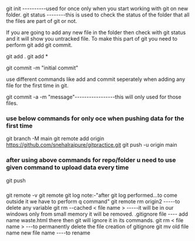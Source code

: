 git init ----------used for once only when you start working with git on new folder.
git status --------this is used to check the status of the folder that all the files are part of git or not.


If you are going to add any new file in the folder then check with git status and it will
show you untracked file. To make this part of git you need to perform git add git commit.


git add .
git add *

git commit -m "initial commit"

use different commands like add and commit seperately when adding any file for the first
time in git.  

git commit -a -m "message"-----------------this will only used for those files.  



### use below commands for only oce when pushing data for the first time

git branch -M main
 git remote add origin https://github.com/snehalraipure/gitpractice.git
git push -u origin main

### after using above commands for repo/folder u need to use given command to upload data every time
git push

###
git remote -v
git remote
git log
note:-"after git log performed...to come outside it we have to perform q command"
git remote rm origin2 -----to delete any variable
git rm --cached < file name > -----it will be in our windows only from small memory it will be removed.
.gitignore file ---- add name waste.html there then git will ignore it in its commands.
git rm < file name > ---to permanently delete the file
creation of gitignore
git mv old file name new file name ----to rename